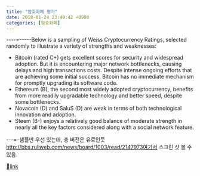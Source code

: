 ```yaml
---
title: "암호화폐 평가"
date: 2018-01-24 23:49:42 +0900
categories: [암호화폐]
---
```


----=-----Below is a sampling of Weiss Cryptocurrency Ratings, selected randomly to illustrate a variety of strengths and weaknesses:

- Bitcoin (rated C+) gets excellent scores for security and widespread adoption. But it is encountering major network bottlenecks, causing delays and high transactions costs. Despite intense ongoing efforts that are achieving some initial success, Bitcoin has no immediate mechanism for promptly upgrading its software code.
- Ethereum (B), the second most widely adopted cryptocurrency, benefits from more readily upgradable technology and better speed, despite some bottlenecks.
- Novacoin (D) and SaluS (D) are weak in terms of both technological innovation and adoption.
- Steem (B-) enjoys a relatively good balance of moderate strength in nearly all the key factors considered along with a social network feature.

  
---=-샘플만 우선 있는데, 총 버전은 유료인듯  
http://bbs.ruliweb.com/news/board/1003/read/2147973여기서 스크린 샷 볼 수 있음.


[🔗link](http://www.mins01.com/mh/tech/read/1130)
